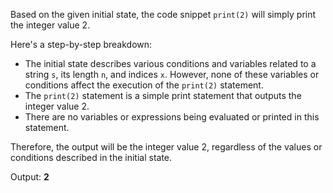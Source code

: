 Based on the given initial state, the code snippet `print(2)` will simply print the integer value 2.

Here's a step-by-step breakdown:

* The initial state describes various conditions and variables related to a string `s`, its length `n`, and indices `x`. However, none of these variables or conditions affect the execution of the `print(2)` statement.
* The `print(2)` statement is a simple print statement that outputs the integer value 2.
* There are no variables or expressions being evaluated or printed in this statement.

Therefore, the output will be the integer value 2, regardless of the values or conditions described in the initial state.

Output: **2**